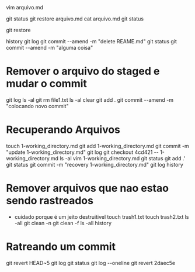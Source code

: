<!-- edita o arquivo e depois muda  --> vim arquivo.md
  git status
 git restore arquivo.md
cat arquivo.md
 git status

git restore <file>

history
git log
git commit --amend -m  "delete REAME.md"
git status
git commit --amend -m "alguma coisa" <!-- substitui o nome do commit -->

# Remover o arquivo do staged e mudar o commit

git log
ls -al
git rm file1.txt  <!-- nome do arquivo  -->
ls -al
clear
git add .
git commit --amend -m "colocando novo commit" <!-- nome do novo commmit -->

# Recuperando Arquivos

touch 1-working_directory.md <!-- criando arquivo  -->
git add 1-working_directory.md <!-- adiciona ao stage area -->
git commit -m "update 1-working_directory.md" <!-- adiciona ao commit  -->
git log <!-- carrega o log dos commits -->
git checkout 4cd421 -- 1-working_directory.md <!-- retorna a versao antiga do commit com determinado arquivo -->
ls -al <!-- visualizar arquivos na pasta -->
vim 1-working_directory.md <!-- editar o arquivo no editor  -->
git status <!-- carrgega o status dos arquivos em stage area ou nao  -->
git add .'<!-- adiciona arquivos ao stage area  -->
git status
git commit -m "recovery 1-working_directory.md" <!-- manda determinado arquivo para o staged area -->
git log
history <!-- verifica comandos usados  -->


# Remover arquivos que nao estao sendo rastreados

* cuidado porque é um jeito destruitivel
  touch trash1.txt
  touch trash2.txt
  ls -all
  git clean -n <!-- mostra o que sera feito  -->
  git clean -f <!--remove sem dó nem piedade do staged  -->
  ls -all
  history

# Ratreando um commit 

git revert HEAD~5 <!-- ao inves de menos use til  -->
git log
git status
git log --oneline
git revert 2daec5e <!-- reverte apenas oté rash selecionada  e faz um novo commit -->
